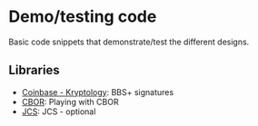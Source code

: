 # Demo/testing code

Basic code snippets that demonstrate/test the different designs.

## Libraries

- [Coinbase - Kryptology](github.com/coinbase/kryptology): BBS+ signatures
- [CBOR](github.com/fxamacker/cbor): Playing with CBOR
- [JCS](github.com/gowebpki/jcs): JCS - optional
